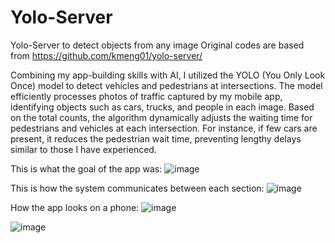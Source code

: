 # Yolo-Server
Yolo-Server to detect objects from any image
Original codes are based from 
https://github.com/kmeng01/yolo-server/


Combining my app-building skills with AI, I utilized the YOLO (You Only Look Once) model to detect vehicles and pedestrians at intersections. The model efficiently processes photos of traffic captured by my mobile app, identifying objects such as cars, trucks, and people in each image. Based on the total counts, the algorithm dynamically adjusts the waiting time for pedestrians and vehicles at each intersection. For instance, if few cars are present, it reduces the pedestrian wait time, preventing lengthy delays similar to those I have experienced.

This is what the goal of the app was:
![image](https://github.com/user-attachments/assets/fc4eb076-9134-4081-b638-014dfa6c713c)


This is how the system communicates between each section:
![image](https://github.com/user-attachments/assets/468c6e38-fc98-4353-b41c-c800eb974957)


How the app looks on a phone:
![image](https://github.com/user-attachments/assets/6a6d0e8a-8ae1-4e88-ac2f-f3d20b8156a2)


![image](https://github.com/user-attachments/assets/cd234f8d-b7db-4bf9-8d5a-07a31904b354)
